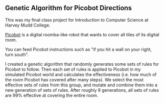 ## Genetic Algorithm for Picobot Directions 
This was my final class project for Introduction to Computer Science at Harvey Mudd College.

[Picobot](https://www.cs.hmc.edu/picobot/) is a digital roomba-like robot that wants to cover all tiles of its digital room. 

You can feed Picobot instructions such as "if you hit a wall on your right, turn south". 

I created a genetic algorithm that randomly generates some sets of rules for Picobot to follow. Then each set of rules is applied to Picobot in my simulated Picobot world and calculates the effectiveness (i.e. how much of the room Picobot has covered after many steps). We select the most effective sets of rules from this group, and mutate and combine them into a new generation of sets of rules. After roughly 9 generations, all sets of rules are 99% effective at covering the entire room.
